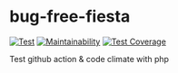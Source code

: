 # bug-free-fiesta
[![Test](https://github.com/Alzundaz/bug-free-fiesta/actions/workflows/php.yml/badge.svg?branch=main&event=push)](https://github.com/Alzundaz/bug-free-fiesta/actions/workflows/php.yml)
[![Maintainability](https://api.codeclimate.com/v1/badges/9c31882c411ee1453794/maintainability)](https://codeclimate.com/github/Alzundaz/bug-free-fiesta/maintainability)
[![Test Coverage](https://api.codeclimate.com/v1/badges/9c31882c411ee1453794/test_coverage)](https://codeclimate.com/github/Alzundaz/bug-free-fiesta/test_coverage)

Test github action &amp; code climate with php
